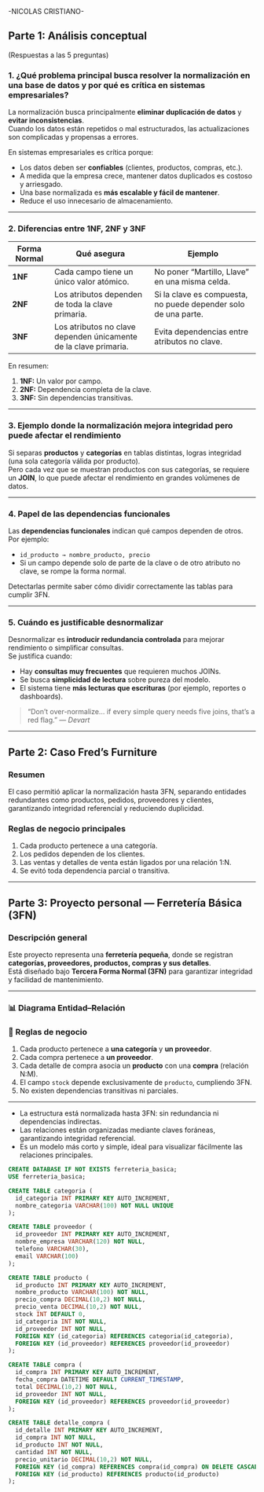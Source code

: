 -NICOLAS CRISTIANO-

## Parte 1: Análisis conceptual  
(Respuestas a las 5 preguntas)

### 1. ¿Qué problema principal busca resolver la normalización en una base de datos y por qué es crítica en sistemas empresariales?

La normalización busca principalmente **eliminar duplicación de datos** y **evitar inconsistencias**.  
Cuando los datos están repetidos o mal estructurados, las actualizaciones son complicadas y propensas a errores.  

En sistemas empresariales es crítica porque:
- Los datos deben ser **confiables** (clientes, productos, compras, etc.).  
- A medida que la empresa crece, mantener datos duplicados es costoso y arriesgado.  
- Una base normalizada es **más escalable y fácil de mantener**.  
- Reduce el uso innecesario de almacenamiento.

---

### 2. Diferencias entre 1NF, 2NF y 3NF

| Forma Normal | Qué asegura | Ejemplo |
|---------------|-------------|----------|
| **1NF** | Cada campo tiene un único valor atómico. | No poner “Martillo, Llave” en una misma celda. |
| **2NF** | Los atributos dependen de toda la clave primaria. | Si la clave es compuesta, no puede depender solo de una parte. |
| **3NF** | Los atributos no clave dependen únicamente de la clave primaria. | Evita dependencias entre atributos no clave. |

En resumen:
1. **1NF:** Un valor por campo.  
2. **2NF:** Dependencia completa de la clave.  
3. **3NF:** Sin dependencias transitivas.

---

### 3. Ejemplo donde la normalización mejora integridad pero puede afectar el rendimiento

Si separas **productos** y **categorías** en tablas distintas, logras integridad (una sola categoría válida por producto).  
Pero cada vez que se muestran productos con sus categorías, se requiere un **JOIN**, lo que puede afectar el rendimiento en grandes volúmenes de datos.

---

### 4. Papel de las dependencias funcionales

Las **dependencias funcionales** indican qué campos dependen de otros.  
Por ejemplo:  
- `id_producto → nombre_producto, precio`  
- Si un campo depende solo de parte de la clave o de otro atributo no clave, se rompe la forma normal.  

Detectarlas permite saber cómo dividir correctamente las tablas para cumplir 3FN.

---

### 5. Cuándo es justificable desnormalizar

Desnormalizar es **introducir redundancia controlada** para mejorar rendimiento o simplificar consultas.  
Se justifica cuando:
- Hay **consultas muy frecuentes** que requieren muchos JOINs.  
- Se busca **simplicidad de lectura** sobre pureza del modelo.  
- El sistema tiene **más lecturas que escrituras** (por ejemplo, reportes o dashboards).

> “Don’t over-normalize… if every simple query needs five joins, that’s a red flag.” — *Devart*

---

## Parte 2: Caso Fred’s Furniture

### Resumen
El caso permitió aplicar la normalización hasta 3FN, separando entidades redundantes como productos, pedidos, proveedores y clientes, garantizando integridad referencial y reduciendo duplicidad.

### Reglas de negocio principales
1. Cada producto pertenece a una categoría.  
2. Los pedidos dependen de los clientes.  
3. Las ventas y detalles de venta están ligados por una relación 1:N.  
4. Se evitó toda dependencia parcial o transitiva.

---

## Parte 3: Proyecto personal — **Ferretería Básica (3FN)**

### Descripción general
Este proyecto representa una **ferretería pequeña**, donde se registran **categorías, proveedores, productos, compras y sus detalles**.  
Está diseñado bajo **Tercera Forma Normal (3FN)** para garantizar integridad y facilidad de mantenimiento.

---

### 📊 Diagrama Entidad–Relación  


### 🔧 Reglas de negocio
1. Cada producto pertenece a **una categoría** y **un proveedor**.  
2. Cada compra pertenece a **un proveedor**.  
3. Cada detalle de compra asocia un **producto** con una **compra** (relación N:M).  
4. El campo `stock` depende exclusivamente de `producto`, cumpliendo 3FN.  
5. No existen dependencias transitivas ni parciales.

---


- La estructura está normalizada hasta 3FN: sin redundancia ni dependencias indirectas.  
- Las relaciones están organizadas mediante claves foráneas, garantizando integridad referencial.  
- Es un modelo más corto y simple, ideal para visualizar fácilmente las relaciones principales.



```sql
CREATE DATABASE IF NOT EXISTS ferreteria_basica;
USE ferreteria_basica;

CREATE TABLE categoria (
  id_categoria INT PRIMARY KEY AUTO_INCREMENT,
  nombre_categoria VARCHAR(100) NOT NULL UNIQUE
);

CREATE TABLE proveedor (
  id_proveedor INT PRIMARY KEY AUTO_INCREMENT,
  nombre_empresa VARCHAR(120) NOT NULL,
  telefono VARCHAR(30),
  email VARCHAR(100)
);

CREATE TABLE producto (
  id_producto INT PRIMARY KEY AUTO_INCREMENT,
  nombre_producto VARCHAR(100) NOT NULL,
  precio_compra DECIMAL(10,2) NOT NULL,
  precio_venta DECIMAL(10,2) NOT NULL,
  stock INT DEFAULT 0,
  id_categoria INT NOT NULL,
  id_proveedor INT NOT NULL,
  FOREIGN KEY (id_categoria) REFERENCES categoria(id_categoria),
  FOREIGN KEY (id_proveedor) REFERENCES proveedor(id_proveedor)
);

CREATE TABLE compra (
  id_compra INT PRIMARY KEY AUTO_INCREMENT,
  fecha_compra DATETIME DEFAULT CURRENT_TIMESTAMP,
  total DECIMAL(10,2) NOT NULL,
  id_proveedor INT NOT NULL,
  FOREIGN KEY (id_proveedor) REFERENCES proveedor(id_proveedor)
);

CREATE TABLE detalle_compra (
  id_detalle INT PRIMARY KEY AUTO_INCREMENT,
  id_compra INT NOT NULL,
  id_producto INT NOT NULL,
  cantidad INT NOT NULL,
  precio_unitario DECIMAL(10,2) NOT NULL,
  FOREIGN KEY (id_compra) REFERENCES compra(id_compra) ON DELETE CASCADE,
  FOREIGN KEY (id_producto) REFERENCES producto(id_producto)
);